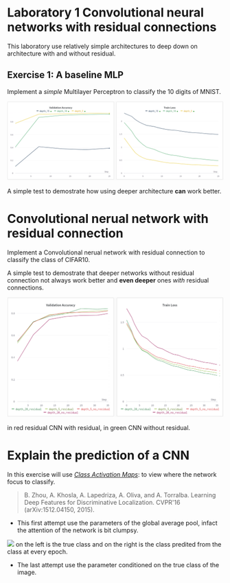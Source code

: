 #  Laboratory 1 Convolutional neural networks with residual connections

This laboratory use relatively simple architectures to deep down on architecture with and without residual.

## Exercise 1:  A baseline MLP

Implement a *simple* Multilayer Perceptron to classify the 10 digits of MNIST.

![](img/es1.png)

A simple test to demostrate how using deeper architecture **can** work better.

# Convolutional nerual network with residual connection
Implement a Convolutional nerual network with residual connection to classify the class of CIFAR10.

A simple test to demostrate that deeper networks without residual connection not always work better and **even deeper** ones *with* residual connections.

![](img/cnnres.png)

in red residual CNN with residual, in green CNN without residual.

# Explain the prediction of a CNN
In this exercise will use [*Class Activation Maps*](http://cnnlocalization.csail.mit.edu/#:~:text=A%20class%20activation%20map%20for,decision%20made%20by%20the%20CNN.): to view where the network focus to classify.

> B. Zhou, A. Khosla, A. Lapedriza, A. Oliva, and A. Torralba. Learning Deep Features for Discriminative Localization. CVPR'16 (arXiv:1512.04150, 2015).

- This first attempt use the parameters of the global average pool, infact the attention of the network is bit clumpsy.
 
![](img/gifs/1.gif)
on the left is the true class and on the right is the class predited from the class at every epoch.


- The last attempt use the parameter conditioned on the true class of the image.


